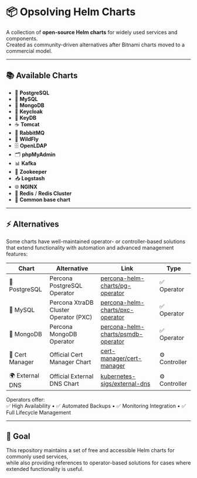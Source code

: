 # 📦 Opsolving Helm Charts

A collection of **open-source Helm charts** for widely used services and components.  
Created as community-driven alternatives after Bitnami charts moved to a commercial model.

---

## 📚 Available Charts

- 🐘 **PostgreSQL**
- 🐬 **MySQL**
- 🍃 **MongoDB**
- 🦄 **Keycloak**
- 🔑 **KeyDB**
- ☕ **Tomcat**
- 🐇 **RabbitMQ**
- 🧩 **WildFly**
- 🗄️ **OpenLDAP**
- 🗂️ **phpMyAdmin**
- 📊 **Kafka**
- 📡 **Zookeeper**
- 📥 **Logstash**
- 🌐 **NGINX**
- 🔴 **Redis** / **Redis Cluster**
- 🔧 **Common base chart**

---

## ⚡ Alternatives

Some charts have well-maintained operator- or controller-based solutions that extend functionality with automation and advanced management features:  

| Chart          | Alternative                             | Link                                                                 | Type        |
|----------------|-----------------------------------------|----------------------------------------------------------------------|-------------|
| 🐘 PostgreSQL   | Percona PostgreSQL Operator             | [percona-helm-charts/pg-operator](https://github.com/percona/percona-helm-charts/tree/main/charts/pg-operator) | ✅ Operator |
| 🐬 MySQL        | Percona XtraDB Cluster Operator (PXC)   | [percona-helm-charts/pxc-operator](https://github.com/percona/percona-helm-charts/tree/main/charts/pxc-operator) | ✅ Operator |
| 🍃 MongoDB      | Percona MongoDB Operator                | [percona-helm-charts/psmdb-operator](https://github.com/percona/percona-helm-charts/tree/main/charts/psmdb-operator) | ✅ Operator |
| 🔐 Cert Manager | Official Cert Manager Chart             | [cert-manager/cert-manager](https://github.com/cert-manager/cert-manager/tree/master/deploy/charts/cert-manager) | ⚙️ Controller |
| 🌍 External DNS | Official External DNS Chart             | [kubernetes-sigs/external-dns](https://github.com/kubernetes-sigs/external-dns/tree/master/charts/external-dns) | ⚙️ Controller |

Operators offer:  
✅ High Availability • ✅ Automated Backups • ✅ Monitoring Integration • ✅ Full Lifecycle Management  

---

## 🎯 Goal

This repository maintains a set of free and accessible Helm charts for commonly used services,  
while also providing references to operator-based solutions for cases where extended functionality is useful.
